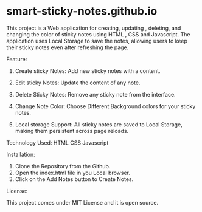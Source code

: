 # smart-sticky-notes.github.io
 
 This project is a Web application for creating, updating , deleting, and changing the color of sticky notes using HTML , CSS and Javascript. The application uses Local Storage to save the notes, allowing users to keep their sticky notes even after refreshing the page.

 Feature:
 1. Create sticky Notes: Add new sticky notes with a content.

 2. Edit sticky Notes: Update the content of any note.

 3. Delete Sticky Notes: Remove any sticky note from the interface.

 4. Change Note Color: Choose Different Background colors for your sticky notes.

 5. Local storage Support: All sticky notes are saved to Local Storage, making them persistent across page reloads.


 Technology Used:
 HTML
 CSS
 Javascript

 Installation:

 1. Clone the Repository from the Github.
 2. Open the index.html file in you Local browser.
 3. Click on the Add Notes button to Create Notes.

 License:

 This project comes under MIT License and it is open source.